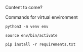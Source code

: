 Content to come?

Commands for virtual environment

```python3 -m venv env```

```source env/bin/activate```

```pip install -r requirements.txt```
